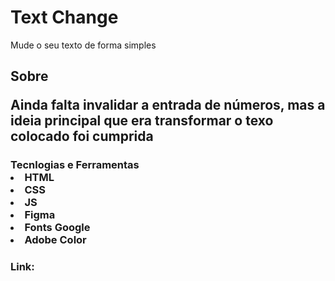 <h1>Text Change</h1>
<p>Mude o seu texto de forma simples</p>
<h2>Sobre
<p>Ainda falta invalidar a entrada de números, mas a ideia principal que era transformar o texo colocado foi cumprida
<h3>Tecnlogias e Ferramentas
<li>HTML
<li>CSS
<li>JS
<li>Figma
<li>Fonts Google
<li>Adobe Color
<h4>Link:
<a href="">